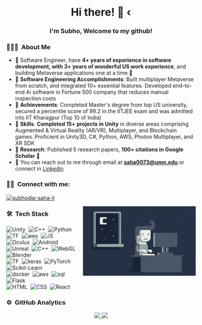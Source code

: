 <!--![Saha Banner](https://github.com/saha0073/saha0073/blob/main/a.jfif)-->

<h1 align="center">Hi there! 👋 ‹</h1>
<h3 align="center">I'm Subho, Welcome to my github! </h3>

<!--<p align="left"> <img src="https://komarev.com/ghpvc/?username=saha0073" alt="saha0073" /> </p>-->
<!-- ## 👋 &nbsp;Hey there! I'm Subho -->

### 👨🏻‍💻 &nbsp;About Me

- 🌟 Software Engineer, have **4+ years of experience in software development, with 3+ years of wonderful US work experience**, and building Metaverse applications one at a time 🚀
- 🥇 **Software Engineering Accomplishments**: Built multiplayer Metaverse from scratch, and integrated 10+ essential features. Developed end-to-end Ai software in Fortune 500 company that reduces manual inspection costs
- 🥇 **Achievements**: Completed Master's degree from top US university, secured a percentile score of 99.2 in the IITJEE exam and was admitted into IIT Kharagpur (Top 10 of India)
- 📌 **Skills**: **Completed 15+ projects in Unity** in diverse areas comprising Augmented & Virtual Reality (AR/VR), Multiplayer, and Blockchain games. Proficient in Unity3D, C#, Python, AWS, Photon Multiplayer, and XR SDK
- 🌱 **Research**: Published 5 research papers, **100+ citations in Google Scholar** 🏅
- 📧 You can reach out to me through email at **saha0073@umn.edu** or connect in [Linkedin](https://www.linkedin.com/in/subhodip-saha-li/)


### 🤝🏻 &nbsp;Connect with me: 
<a href="https://www.linkedin.com/in/subhodip-saha-li/" target="blank"><img align="center" src="https://cdn.jsdelivr.net/npm/simple-icons@3.0.1/icons/linkedin.svg" alt="subhodip-saha-li" height="30" width="40" /></a>

<img alt="Night Coding" src="https://github.com/saha0073/saha0073/blob/main/Night-Coding.gif" align="right"/>

### 🛠 &nbsp;Tech Stack

![Unity](https://img.shields.io/badge/-Unity-05122A?&style=flat&logo=unity&logoColor=white)&nbsp;
![C++](https://img.shields.io/badge/C++%20-00599C?&style=flat&logo=cplusplus&logoColor=white)&nbsp;
![Python](https://img.shields.io/badge/-Python-3776AB?style=flat&logo=python&logoColor=white)&nbsp;
![TF](https://aleen42.github.io/badges/src/tensorflow.svg)&nbsp;
![aws](https://img.shields.io/badge/AWS%20-232F3E.svg?&style=flat&logo=amazon-aws&logoColor=white)&nbsp;
![JS](https://badges.aleen42.com/src/javascript.svg)&nbsp;\
![Oculus](https://img.shields.io/badge/Oculus-black?&style=flat&logo=oculus&logoColor=#1C1E20)&nbsp;
![Android](https://img.shields.io/badge/Android-3DDC84?&style=flat&logo=android&logoColor=white)&nbsp;
![Unreal](https://img.shields.io/badge/Unreal-0E1128?&style=flat&logo=unrealengine&logoColor=white)&nbsp;
![C++](https://img.shields.io/badge/C++%20-00599C?&style=flat&logo=cplusplus&logoColor=white)&nbsp;
![WebGL](https://img.shields.io/badge/WebGL-990000?&style=flat&logo=webgl&logoColor=white)&nbsp;
![Blender](https://img.shields.io/badge/Blender-F5792A?&style=flat&logo=blender&logoColor=white)&nbsp;\
![TF](https://aleen42.github.io/badges/src/tensorflow.svg)&nbsp;
![keras](https://img.shields.io/badge/Keras-D00000.svg?&style=flat&logo=Keras&logoColor=white)&nbsp;
![PyTorch](https://img.shields.io/badge/PyTorch-EE4C2C.svg?&style=flat&logo=pytorch&logoColor=white)&nbsp;
![Scikit-Learn](https://img.shields.io/badge/ScikitLearn-F7931E.svg?&style=flat&logo=scikitlearn&logoColor=white)&nbsp;\
![docker](https://aleen42.github.io/badges/src/docker.svg)&nbsp;
![aws](https://img.shields.io/badge/AWS%20-232F3E.svg?&style=flat&logo=amazon-aws&logoColor=white)&nbsp;
![sql](https://img.shields.io/badge/postgres-%23316192.svg?&style=flat&logo=postgresql&logoColor=white)&nbsp;
![Flask](https://img.shields.io/badge/-Flask-000000?style=flat&logo=flask&logoColor=white)&nbsp;\
![HTML](https://img.shields.io/badge/-HTML-E34F26?style=flat&logo=HTML5&logoColor=white)&nbsp;
![CSS](https://img.shields.io/badge/-CSS-1572B6?style=flat&logo=CSS3&logoColor=white)&nbsp;
![React](https://img.shields.io/badge/React-61DAFB?style=flat&logo=react&logoColor=white)&nbsp;

### ⚙️ &nbsp;GitHub Analytics

<p align="center">
<a href="https://github.com/saha0073">
  <img height="180em" src="https://github-readme-stats-eight-theta.vercel.app/api?username=saha0073&show_icons=true&theme=algolia&include_all_commits=true&count_private=true"/>
  <img height="180em" src="https://github-readme-stats-eight-theta.vercel.app/api/top-langs/?username=saha0073&layout=compact&langs_count=8&theme=algolia"/>
</a>
</p>


